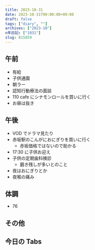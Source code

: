 ```yaml
---
title: 2023-10-31
date: 2023-10-31T00:00:00+09:00
draft: false
tags: ["diary", ""]
archives: ["2023-10"]
n年日記: ["1031"]
slug: 815859
---
```


## 午前

- 有給
- 子供通園
- 朝ラー
- 認知行動療法の面談
- 110 cafe にシナモンロールを買いに行く
- お昼は抜き

## 午後

- VOD でドラマ見たり
- 赤坂駅のこんがにおにぎりを買いに行く
  - 赤坂価格ではないので助かる
- 17:30 に子供お迎え
- 子供の定期歯科検診
  - 磨き残しが多いとのこと
- 夜はおにぎりとか
- 夜喉の痛み

## 体調

- 76

## その他

## 今日の Tabs

